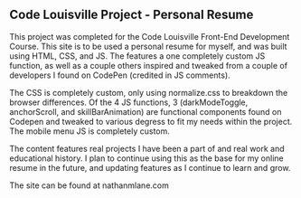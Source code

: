 <h2>Code Louisville Project - Personal Resume</h2>

This project was completed for the Code Louisville Front-End Development Course. This site is to be used a personal resume for myself, and was built using HTML, CSS, and JS. The features a one completely custom JS function, as well as a couple others inspired and tweaked from a couple of developers I found on CodePen (credited in JS comments).

The CSS is completely custom, only using normalize.css to breakdown the browser differences. Of the 4 JS functions, 3 (darkModeToggle, anchorScroll, and skillBarAnimation) are functional components found on Codepen and tweaked to various degress to fit my needs within the project. The mobile menu JS is completely custom.

The content features real projects I have been a part of and real work and educational history. I plan to continue using this as the base for my online resume in the future, and updating features as I continue to learn and grow.

The site can be found at nathanmlane.com
